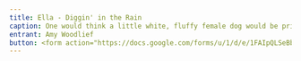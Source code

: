 ```yaml
---
title: Ella - Diggin' in the Rain
caption: One would think a little white, fluffy female dog would be prissy.  Not so with Ella.  She loves digging in the rain and bossing the rest of the pack around by nipping at their heels and doing her Tasmanian Devil growl.  
entrant: Amy Woodlief
button: <form action="https://docs.google.com/forms/u/1/d/e/1FAIpQLSeBblQMqbBMeuApn2iPdutPu_wvMXp7h9YlIcRDEgHzWuKEQw/formResponse" method="post"><div class="form-element"></div><span>Votes</span><input type="text" name="entry.1685232061" required placeholder="$"></br><button type="submit" name="button">Cast Votes</button></form>
---
```

